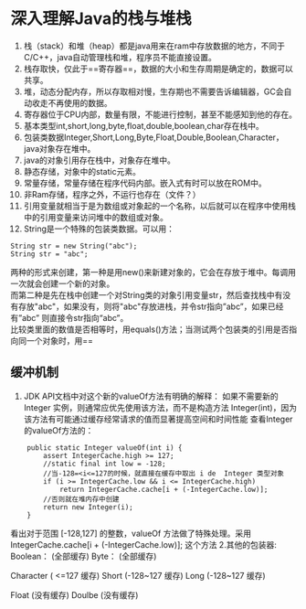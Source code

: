 # 深入理解Java的栈与堆栈
1. 栈（stack）和堆（heap）都是java用来在ram中存放数据的地方，不同于C/C++，java自动管理栈和堆，程序员不能直接设置。
2. 栈存取快，仅此于==寄存器==，数据的大小和生存周期是确定的，数据可以共享。
3. 堆，动态分配内存，所以存取相对慢，生存期也不需要告诉编辑器，GC会自动收走不再使用的数据。
4. 寄存器位于CPU内部，数量有限，不能进行控制，甚至不能感知到他的存在。
5. 基本类型int,short,long,byte,float,double,boolean,char存在栈中。
6. 包装类数据Integer,Short,Long,Byte,Float,Double,Boolean,Character，java对象存在堆中。
7. java的对象引用存在栈中，对象存在堆中。
8. 静态存储，对象中的static元素。
9. 常量存储，常量存储在程序代码内部。嵌入式有时可以放在ROM中。
10. 非Ram存储，程序之外，不运行也存在（文件？）
11.  引用变量就相当于是为数组或对象起的一个名称，以后就可以在程序中使用栈中的引用变量来访问堆中的数组或对象。
12. String是一个特殊的包装类数据。可以用：  
```
String str = new String("abc");  
String str = "abc"; 
```
两种的形式来创建，第一种是用new()来新建对象的，它会在存放于堆中。每调用一次就会创建一个新的对象。  
而第二种是先在栈中创建一个对String类的对象引用变量str，然后查找栈中有没有存放"abc"，如果没有，则将"abc"存放进栈，并令str指向”abc”，如果已经有”abc” 则直接令str指向“abc”。  
比较类里面的数值是否相等时，用equals()方法；当测试两个包装类的引用是否指向同一个对象时，用==

## 缓冲机制
1. JDK API文档中对这个新的valueOf方法有明确的解释： 
如果不需要新的 Integer 实例，则通常应优先使用该方法，而不是构造方法 Integer(int)，因为该方法有可能通过缓存经常请求的值而显著提高空间和时间性能 
查看Integer的valueOf方法的：
```
    public static Integer valueOf(int i) {
        assert IntegerCache.high >= 127;
        //static final int low = -128;
        //当-128=<i<=127的时候，就直接在缓存中取出 i de  Integer 类型对象
        if (i >= IntegerCache.low && i <= IntegerCache.high)
            return IntegerCache.cache[i + (-IntegerCache.low)];
        //否则就在堆内存中创建
        return new Integer(i);
    }
```
看出对于范围 [-128,127] 的整数，valueOf 方法做了特殊处理。采用IntegerCache.cache[i + (-IntegerCache.low)]; 这个方法
2.其他的包装器: 	
Boolean： (全部缓存) 
Byte： (全部缓存)

Character ( <=127 缓存) 
Short (-128~127 缓存) 
Long (-128~127 缓存)

Float (没有缓存) 
Doulbe (没有缓存)